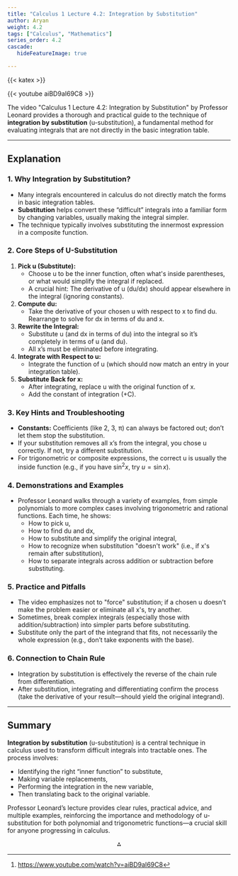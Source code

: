 ```yaml
---
title: "Calculus 1 Lecture 4.2: Integration by Substitution"
author: Aryan
weight: 4.2
tags: ["Calculus", "Mathematics"]
series_order: 4.2
cascade:
   hideFeatureImage: true

---
```


{{< katex >}}

{{< youtube aiBD9aI69C8 >}}


The video "Calculus 1 Lecture 4.2: Integration by Substitution" by Professor Leonard provides a thorough and practical guide to the technique of **integration by substitution** (u-substitution), a fundamental method for evaluating integrals that are not directly in the basic integration table.

***

## Explanation

### 1. **Why Integration by Substitution?**

- Many integrals encountered in calculus do not directly match the forms in basic integration tables.
- **Substitution** helps convert these “difficult” integrals into a familiar form by changing variables, usually making the integral simpler.
- The technique typically involves substituting the innermost expression in a composite function.


### 2. **Core Steps of U-Substitution**

1. **Pick u (Substitute):**
    - Choose u to be the inner function, often what's inside parentheses, or what would simplify the integral if replaced.
    - A crucial hint: The derivative of u (du/dx) should appear elsewhere in the integral (ignoring constants).
2. **Compute du:**
    - Take the derivative of your chosen u with respect to x to find du. Rearrange to solve for dx in terms of du and x.
3. **Rewrite the Integral:**
    - Substitute u (and dx in terms of du) into the integral so it’s completely in terms of u (and du).
    - All x’s must be eliminated before integrating.
4. **Integrate with Respect to u:**
    - Integrate the function of u (which should now match an entry in your integration table).
5. **Substitute Back for x:**
    - After integrating, replace u with the original function of x.
    - Add the constant of integration (+C).

### 3. **Key Hints and Troubleshooting**

- **Constants:** Coefficients (like 2, 3, π) can always be factored out; don’t let them stop the substitution.
- If your substitution removes all x’s from the integral, you chose u correctly. If not, try a different substitution.
- For trigonometric or composite expressions, the correct u is usually the inside function (e.g., if you have $\sin^2 x$, try $u = \sin x$).


### 4. **Demonstrations and Examples**

- Professor Leonard walks through a variety of examples, from simple polynomials to more complex cases involving trigonometric and rational functions. Each time, he shows:
    - How to pick u,
    - How to find du and dx,
    - How to substitute and simplify the original integral,
    - How to recognize when substitution "doesn't work" (i.e., if x's remain after substitution),
    - How to separate integrals across addition or subtraction before substituting.


### 5. **Practice and Pitfalls**

- The video emphasizes not to "force" substitution; if a chosen u doesn't make the problem easier or eliminate all x's, try another.
- Sometimes, break complex integrals (especially those with addition/subtraction) into simpler parts before substituting.
- Substitute only the part of the integrand that fits, not necessarily the whole expression (e.g., don’t take exponents with the base).


### 6. **Connection to Chain Rule**

- Integration by substitution is effectively the reverse of the chain rule from differentiation.
- After substitution, integrating and differentiating confirm the process (take the derivative of your result—should yield the original integrand).

***

## Summary

**Integration by substitution** (u-substitution) is a central technique in calculus used to transform difficult integrals into tractable ones. The process involves:

- Identifying the right “inner function” to substitute,
- Making variable replacements,
- Performing the integration in the new variable,
- Then translating back to the original variable.

Professor Leonard’s lecture provides clear rules, practical advice, and multiple examples, reinforcing the importance and methodology of u-substitution for both polynomial and trigonometric functions—a crucial skill for anyone progressing in calculus.
<span style="display:none">[^1]</span>

<div style="text-align: center">⁂</div>

[^1]: https://www.youtube.com/watch?v=aiBD9aI69C8

